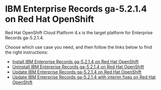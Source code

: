 # IBM Enterprise Records ga-5.2.1.4 on Red Hat OpenShift

Red Hat OpenShift Cloud Platform 4.x is the target platform for Enterprise Records ga-5.2.1.4.

Choose which use case you need, and then follow the links below to find the right instructions:

- [Install IBM Enterprise Records ga-5.2.1.4 on Red Hat OpenShift](install.md)
- [Uninstall IBM Enterprise Records ga-5.2.1.4 on Red Hat OpenShift](uninstall.md)
- [Update IBM Enterprise Records ga-5.2.1.4 on Red Hat OpenShift](update.md)
- [Update IBM Enterprise Records ga-5.2.1.4 with interim fixes on Red Hat OpenShift](iFixesUpdate.md)

